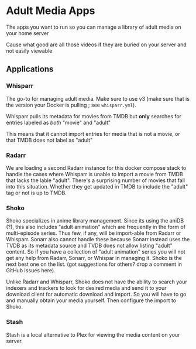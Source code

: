 # Adult Media Apps

The apps you want to run so you can manage a library of adult media on your home server

Cause what good are all those videos if they are buried on your server and not easily viewable

## Applications

### Whisparr

The go-to for managing adult media. Make sure to use v3 (make sure that is the version your Docker is pulling ; see `whisparr.yml`).

Whisparr pulls its metadata for movies from TMDB but **only** searches for entries labeled as *both* "movie" and "adult"

This means that it cannot import entries for media that is not a movie, or that TMDB does not label as "adult"

### Radarr

We are loading a second Radarr instance for this docker compose stack to handle the cases where Whisparr is unable to import a movie from TMDB that lacks the lable "adult". There's a surprising number of movies that fall into this situation. Whether they get updated in TMDB to include the "adult" tag or not is up to TMDB.

### Shoko

Shoko specializes in anime library management. Since its using the aniDB (?), this also includes "adult animation" which are frequently in the form of multi-episode series. Thus few, if any, will be import-able from Radarr or Whisparr. Sonarr also cannot handle these because Sonarr instead uses the TVDB as its metadata source and TVDB does not allow listing "adult" content. So if you have a collection of "adult animation" series you will not get any help from Radarr, Sonarr, or Whispar in managing it. Shoko is the next best one on the list. (got suggestions for others? drop a comment in GitHub Issues here).

Unlike Radarr and Whisparr, Shoko does not have the ability to search your indexers and trackers to look for desired media and send it to your download client for automatic download and import. So you will have to go and manually obtain your media yourself. Then configure the import to Shoko. 

### Stash

Stash is a local alternative to Plex for viewing the media content on your server. 

